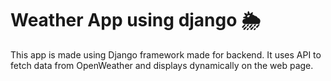 # Weather App using django 🌦

This app is made using Django framework made for backend. It uses API to fetch data from OpenWeather and displays dynamically on the web page.
